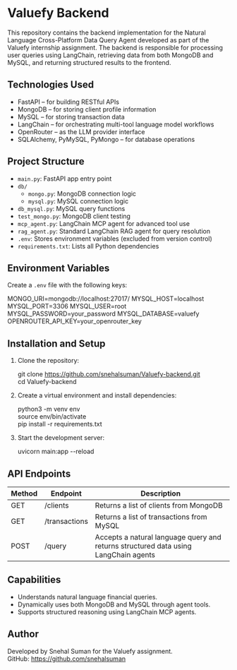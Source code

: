 # Valuefy Backend

This repository contains the backend implementation for the Natural Language Cross-Platform Data Query Agent developed as part of the Valuefy internship assignment. The backend is responsible for processing user queries using LangChain, retrieving data from both MongoDB and MySQL, and returning structured results to the frontend.

## Technologies Used

- FastAPI – for building RESTful APIs
- MongoDB – for storing client profile information
- MySQL – for storing transaction data
- LangChain – for orchestrating multi-tool language model workflows
- OpenRouter – as the LLM provider interface
- SQLAlchemy, PyMySQL, PyMongo – for database operations

## Project Structure

- `main.py`: FastAPI app entry point
- `db/`
  - `mongo.py`: MongoDB connection logic
  - `mysql.py`: MySQL connection logic
- `db_mysql.py`: MySQL query functions
- `test_mongo.py`: MongoDB client testing
- `mcp_agent.py`: LangChain MCP agent for advanced tool use
- `rag_agent.py`: Standard LangChain RAG agent for query resolution
- `.env`: Stores environment variables (excluded from version control)
- `requirements.txt`: Lists all Python dependencies

## Environment Variables

Create a `.env` file with the following keys:

MONGO_URI=mongodb://localhost:27017/
MYSQL_HOST=localhost
MYSQL_PORT=3306
MYSQL_USER=root
MYSQL_PASSWORD=your_password
MYSQL_DATABASE=valuefy
OPENROUTER_API_KEY=your_openrouter_key


## Installation and Setup

1. Clone the repository:

   git clone https://github.com/snehalsuman/Valuefy-backend.git  
   cd Valuefy-backend

2. Create a virtual environment and install dependencies:

   python3 -m venv env  
   source env/bin/activate  
   pip install -r requirements.txt

3. Start the development server:

   uvicorn main:app --reload

## API Endpoints

| Method | Endpoint        | Description                                  |
|--------|------------------|----------------------------------------------|
| GET    | /clients         | Returns a list of clients from MongoDB       |
| GET    | /transactions    | Returns a list of transactions from MySQL    |
| POST   | /query           | Accepts a natural language query and returns structured data using LangChain agents |

## Capabilities

- Understands natural language financial queries.
- Dynamically uses both MongoDB and MySQL through agent tools.
- Supports structured reasoning using LangChain MCP agents.

## Author

Developed by Snehal Suman for the Valuefy assignment.  
GitHub: https://github.com/snehalsuman
